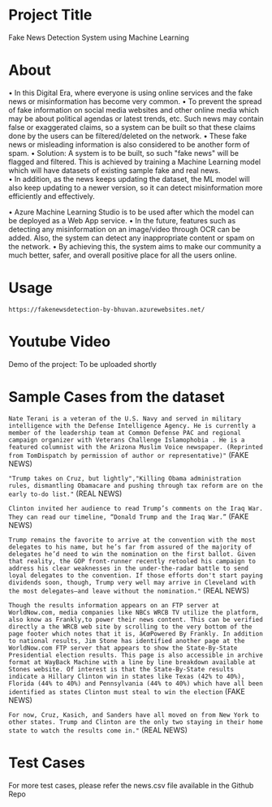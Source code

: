 # Project Title

Fake News Detection System using Machine Learning

# About

• In this Digital Era, where everyone is using online services and the fake news or misinformation has become very common. 
• To prevent the spread of fake information on social media websites and other online media which may be about political agendas or latest trends, etc. Such news may contain false or exaggerated claims, so a system can be built so that these claims done by the users can be filtered/deleted on the network.
• These fake news or misleading information is also considered to be another form of spam. 
• Solution: A system is to be built, so such "fake news" will be flagged and filtered. This is achieved by training a Machine Learning model which will have datasets of existing sample fake and real news.  
• In addition, as the news keeps updating the dataset, the ML model will also keep updating to a newer version, so it can detect misinformation more efficiently and effectively.

• Azure Machine Learning Studio is to be used after which the model can be deployed as a Web App service.
• In the future, features such as detecting any misinformation on an image/video through OCR can be added. Also, the system can detect any inappropriate content or spam on the network.
• By achieving this, the system aims to make our community a much better, safer, and overall positive place for all the users online.



# Usage

`https://fakenewsdetection-by-bhuvan.azurewebsites.net/`


# Youtube Video

Demo of the project: To be uploaded shortly


# Sample Cases from the dataset


`Nate Terani is a veteran of the U.S. Navy and served in military intelligence with the Defense Intelligence Agency. He is currently a member of the leadership team at Common Defense PAC and regional campaign organizer with Veterans Challenge Islamophobia . He is a featured columnist with the Arizona Muslim Voice newspaper. (Reprinted from TomDispatch by permission of author or representative)"`  (FAKE NEWS)

`"Trump takes on Cruz, but lightly","Killing Obama administration rules, dismantling Obamacare and pushing through tax reform are on the early to-do list."` (REAL NEWS)

`Clinton invited her audience to read Trump’s comments on the Iraq War. They can read our timeline, “Donald Trump and the Iraq War.”` (FAKE NEWS)

`Trump remains the favorite to arrive at the convention with the most delegates to his name, but he’s far from assured of the majority of delegates he’d need to win the nomination on the first ballot. Given that reality, the GOP front-runner recently retooled his campaign to address his clear weaknesses in the under-the-radar battle to send loyal delegates to the convention. If those efforts don't start paying dividends soon, though, Trump very well may arrive in Cleveland with the most delegates—and leave without the nomination."` (REAL NEWS)

`Though the results information appears on an FTP server at WorldNow.com, media companies like NBCs WRCB TV utilize the platform, also know as Frankly,to power their news content. This can be verified directly a the WRCB web site by scrolling to the very bottom of the page footer which notes that it is, â€œPowered By Frankly. In addition to national results, Jim Stone has identified another page at the WorldNow.com FTP server that appears to show the State-By-State Presidential election results. This page is also accessible in archive format at WayBack Machine with a line by line breakdown available at Stones website. Of interest is that the State-By-State results indicate a Hillary Clinton win in states like Texas (42% to 40%), Florida (44% to 40%) and Pennsylvania (44% to 40%) which have all been identified as states Clinton must steal to win the election`   (FAKE NEWS)

`For now, Cruz, Kasich, and Sanders have all moved on from New York to other states. Trump and Clinton are the only two staying in their home state to watch the results come in."` (REAL NEWS)



# Test Cases
For more test cases, please refer the news.csv file available in the Github Repo
